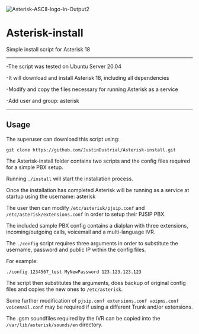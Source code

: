 ![Asterisk-ASCII-logo-in-Output2](https://user-images.githubusercontent.com/113357336/190448226-5ed73031-bc03-4cdf-bd94-e4094afb019d.jpg)


# Asterisk-install

Simple install script for Asterisk 18


---
-The script was tested on Ubuntu Server 20.04 

-It will download and install Asterisk 18, including all dependencies

-Modify and copy the files necessary for running Asterisk as a service

-Add user and group: asterisk

---


## Usage

The superuser can download this script using:

```terminal
git clone https://github.com/JustinDustrial/Asterisk-install.git
```


The Asterisk-install folder contains two scripts and the config files required for a simple PBX setup.

Running ``` ./install ``` will start the installation process.

Once the installation has completed Asterisk will be running as a service at startup using the username: asterisk

The user then can modify  ``` /etc/asterisk/pjsip.conf ``` and ``` /etc/asterisk/extensions.conf ``` in order to setup their PJSIP PBX. 

The included sample PBX config contains a dialplan with three extensions, incoming/outgoing calls, voicemail and a multi-language IVR.

The ``` ./config ``` script requires three arguments in order to substitute the username, password and public IP within the config files.

For example:

```terminal
./config 1234567_test MyNewPassword 123.123.123.123
```

The script then substitutes the arguments, does backup of original config files and copies the new ones to ``` /etc/asterisk ```.

Some further modification of ``` pjsip.conf extensions.conf voipms.conf voicemail.conf ``` may be required if using a different Trunk and/or extensions.

The .gsm soundfiles required by the IVR can be copied into the ``` /var/lib/asterisk/sounds/en ``` directory. 
